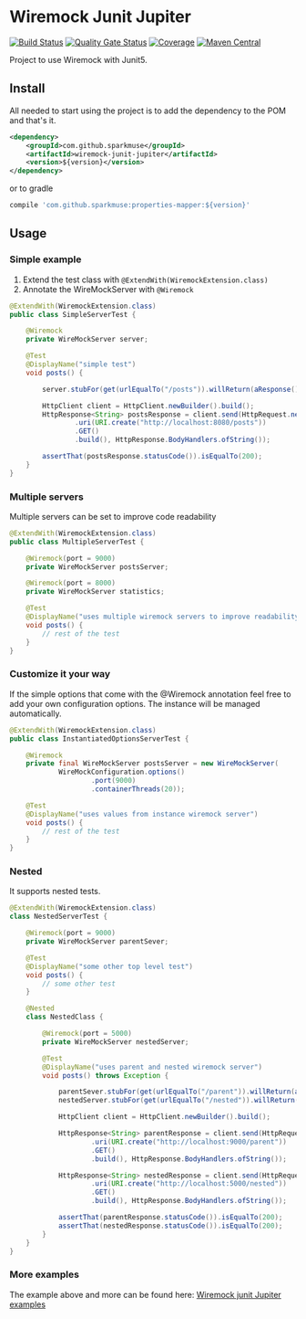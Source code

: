 
# Wiremock Junit Jupiter
[![Build Status](https://travis-ci.org/sparkmuse/wiremock-junit-jupiter.svg?branch=master)](https://travis-ci.org/sparkmuse/wiremock-junit-jupiter)
[![Quality Gate Status](https://sonarcloud.io/api/project_badges/measure?project=wiremock-junit-jupiter&metric=alert_status)](https://sonarcloud.io/dashboard?id=wiremock-junit-jupiter)
[![Coverage](https://sonarcloud.io/api/project_badges/measure?project=wiremock-junit-jupiter&metric=coverage)](https://sonarcloud.io/dashboard?id=wiremock-junit-jupiter)
[![Maven Central](https://img.shields.io/maven-central/v/com.github.sparkmuse/wiremock-junit-jupiter.svg)](https://maven-badges.herokuapp.com/maven-central/com.github.sparkmuse/wiremock-junit-jupiter)

Project to use Wiremock  with Junit5.

## Install

All needed to start using the project is to add the dependency to the POM and that's it.

```xml
<dependency>
    <groupId>com.github.sparkmuse</groupId>
    <artifactId>wiremock-junit-jupiter</artifactId>
    <version>${version}</version>
</dependency>
```

or to gradle

```groovy
compile 'com.github.sparkmuse:properties-mapper:${version}'
```

## Usage

### Simple example
1. Extend the test class with ```@ExtendWith(WiremockExtension.class) ```
2. Annotate the WireMockServer with ```@Wiremock```

```java
@ExtendWith(WiremockExtension.class)
public class SimpleServerTest {

    @Wiremock
    private WireMockServer server;

    @Test
    @DisplayName("simple test")
    void posts() {

        server.stubFor(get(urlEqualTo("/posts")).willReturn(aResponse().withStatus(200)));

        HttpClient client = HttpClient.newBuilder().build();
        HttpResponse<String> postsResponse = client.send(HttpRequest.newBuilder()
                .uri(URI.create("http://localhost:8080/posts"))
                .GET()
                .build(), HttpResponse.BodyHandlers.ofString());

        assertThat(postsResponse.statusCode()).isEqualTo(200);
    }
}
```

### Multiple servers
Multiple servers can be set to improve code readability

```java
@ExtendWith(WiremockExtension.class)
public class MultipleServerTest {

    @Wiremock(port = 9000)
    private WireMockServer postsServer;

    @Wiremock(port = 8000)
    private WireMockServer statistics;

    @Test
    @DisplayName("uses multiple wiremock servers to improve readability")
    void posts() {
        // rest of the test
    }
}
```

### Customize it your way
If the simple options that come with the  @Wiremock annotation feel free to add your own configuration options. The instance will be managed automatically.

```java
@ExtendWith(WiremockExtension.class)
public class InstantiatedOptionsServerTest {

    @Wiremock
    private final WireMockServer postsServer = new WireMockServer(
            WireMockConfiguration.options()
                    .port(9000)
                    .containerThreads(20));

    @Test
    @DisplayName("uses values from instance wiremock server")
    void posts() {
        // rest of the test
    }
}
```

### Nested

It supports nested tests.

```java
@ExtendWith(WiremockExtension.class)
class NestedServerTest {

    @Wiremock(port = 9000)
    private WireMockServer parentSever;

    @Test
    @DisplayName("some other top level test")
    void posts() {
        // some other test
    }

    @Nested
    class NestedClass {

        @Wiremock(port = 5000)
        private WireMockServer nestedServer;

        @Test
        @DisplayName("uses parent and nested wiremock server")
        void posts() throws Exception {

            parentSever.stubFor(get(urlEqualTo("/parent")).willReturn(aResponse().withStatus(200)));
            nestedServer.stubFor(get(urlEqualTo("/nested")).willReturn(aResponse().withStatus(200)));

            HttpClient client = HttpClient.newBuilder().build();

            HttpResponse<String> parentResponse = client.send(HttpRequest.newBuilder()
                    .uri(URI.create("http://localhost:9000/parent"))
                    .GET()
                    .build(), HttpResponse.BodyHandlers.ofString());

            HttpResponse<String> nestedResponse = client.send(HttpRequest.newBuilder()
                    .uri(URI.create("http://localhost:5000/nested"))
                    .GET()
                    .build(), HttpResponse.BodyHandlers.ofString());

            assertThat(parentResponse.statusCode()).isEqualTo(200);
            assertThat(nestedResponse.statusCode()).isEqualTo(200);
        }
    }
}
```

### More examples
The example above and more can be found here:
[Wiremock junit Jupiter examples](https://github.com/sparkmuse/wiremock-junit-jupiter/tree/master/src/test/java/com/github/sparkmuse/wiremock/samples)

